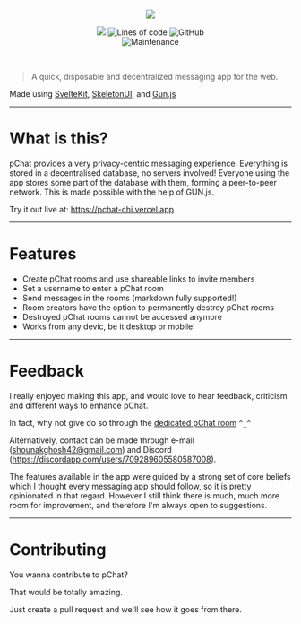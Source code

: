 <br/>
<p align="center">
    <img src="https://raw.githubusercontent.com/shahank42/pChat/2f2c748722bd3ddac85f1984e9f8ea371ef6935e/src/svg/pChat.svg" border="0"></
</p>
<br />

<p align="center">
      <img src="https://img.shields.io/github/last-commit/shahank42/pChat?style=for-the-badge&logo=github&color=7dc4e4&logoColor=D9E0EE&labelColor=302D41"/>
  <img alt="Lines of code" src="https://img.shields.io/tokei/lines/github/shahank42/pChat?style=for-the-badge">
  <img alt="GitHub" src="https://img.shields.io/github/license/shahank42/pChat?style=for-the-badge">
    <br>
    <img alt="Maintenance" src="https://img.shields.io/maintenance/yes/2023?style=for-the-badge">

</p>

<br/>


> A quick, disposable and decentralized messaging app for the web.

Made using [SvelteKit](https://kit.svelte.dev/), [SkeletonUI](https://www.skeleton.dev/), and [Gun.js](https://gun.eco/)

---

# What is this?

pChat provides a very privacy-centric messaging experience. Everything is stored in a decentralised database, no servers involved!
Everyone using the app stores some part of the database with them, forming a peer-to-peer network. This is made possible with the help of GUN.js.

Try it out live at: https://pchat-chi.vercel.app

---

# Features
- Create pChat rooms and use shareable links to invite members
- Set a username to enter a pChat room
- Send messages in the rooms (markdown fully supported!)
- Room creators have the option to permanently destroy  pChat rooms
- Destroyed pChat rooms cannot be accessed anymore
- Works from any devic, be it desktop or mobile!


---

# Feedback

I really enjoyed making this app, and would love to hear feedback, criticism and different ways to enhance pChat.

In fact, why not give do so through the [dedicated pChat room](https://pchat-chi.vercel.app/chat/8234g3ee713j1b1jaj9)  `^_^`

Alternatively, contact can be made through e-mail (shounakghosh42@gmail.com) and Discord (https://discordapp.com/users/709289605580587008).

The features available in the app were guided by a strong set of core beliefs which I thought every messaging app should follow, so it is pretty opinionated in that regard. However I still think there is much, much more room for improvement, and therefore I'm always open to suggestions.

---

# Contributing

You wanna contribute to pChat?

That would be totally amazing.

Just create a pull request and we'll see how it goes from there.
